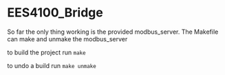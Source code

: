 # EES4100_Bridge

So far the only thing working is the provided modbus_server. 
The Makefile can make and unmake the modbus_server

to build the project run `make`

to undo a build run `make unmake`
